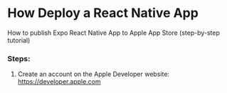 # How Deploy a React Native App

How to publish Expo React Native App to Apple App Store (step-by-step tutorial)

### Steps:
1. Create an account on the Apple Developer website: https://developer.apple.com 